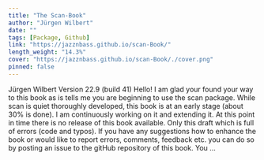 ```yaml
---
title: "The Scan-Book"
author: "Jürgen Wilbert"
date: ""
tags: [Package, Github]
link: "https://jazznbass.github.io/scan-Book/"
length_weight: "14.3%"
cover: "https://jazznbass.github.io/scan-Book/./cover.png"
pinned: false
---
```


Jürgen Wilbert Version 22.9 (build 41) Hello! I am glad your found your way to this book as is tells me you are beginning to use the scan package. While scan is quiet thoroughly developed, this book is at an early stage (about 30% is done). I am continuously working on it and extending it. At this point in time there is no release of this book available. Only this draft which is full of errors (code and typos).
If you have any suggestions how to enhance the book or would like to report errors, comments, feedback etc. you can do so by posting an issue to the gitHub repository of this book. You ...
